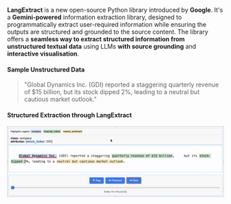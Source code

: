 **LangExtract** is a new open-source Python library introduced by **Google**. It's a **Gemini-powered** information extraction library, designed to programmatically extract user-required information while ensuring the outputs are structured and grounded to the source content. The library offers a **seamless way to extract structured information from unstructured textual data** using LLMs **with source grounding** and **interactive visualisation**. 

#### Sample Unstructured Data 
>"Global Dynamics Inc. (GDI) reported a staggering quarterly revenue of $15 billion, but its stock dipped 2%, leading to a neutral but cautious market outlook."

#### Structured Extraction through LangExtract
![Final_output](https://github.com/godfather-ace/LangExtract_Demo/blob/main/_image/Final_output_LangExtract.gif)
